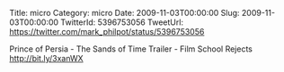 Title: micro
Category: micro
Date: 2009-11-03T00:00:00
Slug: 2009-11-03T00:00:00
TwitterId: 5396753056
TweetUrl: https://twitter.com/mark_philpot/status/5396753056

Prince of Persia - The Sands of Time Trailer - Film School Rejects http://bit.ly/3xanWX